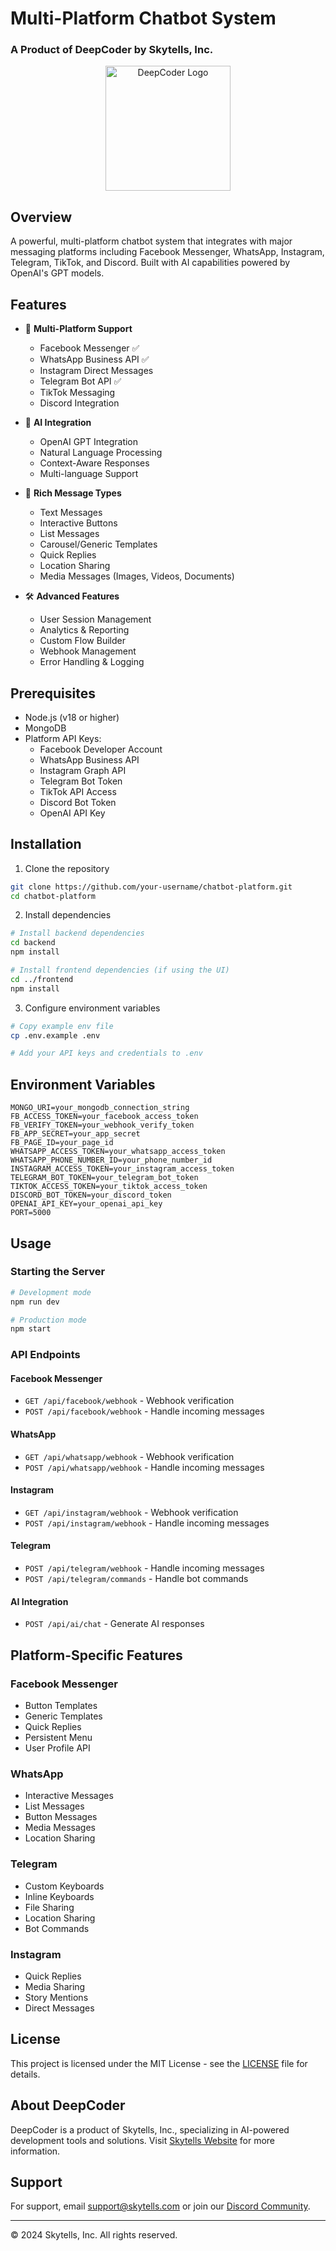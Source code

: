 # Multi-Platform Chatbot System
### A Product of DeepCoder by Skytells, Inc.

<p align="center">
  <img src="https://your-logo-url.com/logo.png" alt="DeepCoder Logo" width="200"/>
</p>

## Overview
A powerful, multi-platform chatbot system that integrates with major messaging platforms including Facebook Messenger, WhatsApp, Instagram, Telegram, TikTok, and Discord. Built with AI capabilities powered by OpenAI's GPT models.

## Features
- 🤖 **Multi-Platform Support**
  - Facebook Messenger ✅
  - WhatsApp Business API ✅
  - Instagram Direct Messages
  - Telegram Bot API ✅
  - TikTok Messaging
  - Discord Integration

- 🧠 **AI Integration**
  - OpenAI GPT Integration
  - Natural Language Processing
  - Context-Aware Responses
  - Multi-language Support

- 💬 **Rich Message Types**
  - Text Messages
  - Interactive Buttons
  - List Messages
  - Carousel/Generic Templates
  - Quick Replies
  - Location Sharing
  - Media Messages (Images, Videos, Documents)

- 🛠 **Advanced Features**
  - User Session Management
  - Analytics & Reporting
  - Custom Flow Builder
  - Webhook Management
  - Error Handling & Logging

## Prerequisites
- Node.js (v18 or higher)
- MongoDB
- Platform API Keys:
  - Facebook Developer Account
  - WhatsApp Business API
  - Instagram Graph API
  - Telegram Bot Token
  - TikTok API Access
  - Discord Bot Token
  - OpenAI API Key

## Installation

1. Clone the repository
```bash
git clone https://github.com/your-username/chatbot-platform.git
cd chatbot-platform
```

2. Install dependencies
```bash
# Install backend dependencies
cd backend
npm install

# Install frontend dependencies (if using the UI)
cd ../frontend
npm install
```

3. Configure environment variables
```bash
# Copy example env file
cp .env.example .env

# Add your API keys and credentials to .env
```

## Environment Variables
```env
MONGO_URI=your_mongodb_connection_string
FB_ACCESS_TOKEN=your_facebook_access_token
FB_VERIFY_TOKEN=your_webhook_verify_token
FB_APP_SECRET=your_app_secret
FB_PAGE_ID=your_page_id
WHATSAPP_ACCESS_TOKEN=your_whatsapp_access_token
WHATSAPP_PHONE_NUMBER_ID=your_phone_number_id
INSTAGRAM_ACCESS_TOKEN=your_instagram_access_token
TELEGRAM_BOT_TOKEN=your_telegram_bot_token
TIKTOK_ACCESS_TOKEN=your_tiktok_access_token
DISCORD_BOT_TOKEN=your_discord_token
OPENAI_API_KEY=your_openai_api_key
PORT=5000
```

## Usage

### Starting the Server
```bash
# Development mode
npm run dev

# Production mode
npm start
```

### API Endpoints

#### Facebook Messenger
- `GET /api/facebook/webhook` - Webhook verification
- `POST /api/facebook/webhook` - Handle incoming messages

#### WhatsApp
- `GET /api/whatsapp/webhook` - Webhook verification
- `POST /api/whatsapp/webhook` - Handle incoming messages

#### Instagram
- `GET /api/instagram/webhook` - Webhook verification
- `POST /api/instagram/webhook` - Handle incoming messages

#### Telegram
- `POST /api/telegram/webhook` - Handle incoming messages
- `POST /api/telegram/commands` - Handle bot commands

#### AI Integration
- `POST /api/ai/chat` - Generate AI responses

## Platform-Specific Features

### Facebook Messenger
- Button Templates
- Generic Templates
- Quick Replies
- Persistent Menu
- User Profile API

### WhatsApp
- Interactive Messages
- List Messages
- Button Messages
- Media Messages
- Location Sharing

### Telegram
- Custom Keyboards
- Inline Keyboards
- File Sharing
- Location Sharing
- Bot Commands

### Instagram
- Quick Replies
- Media Sharing
- Story Mentions
- Direct Messages


## License
This project is licensed under the MIT License - see the [LICENSE](LICENSE) file for details.

## About DeepCoder
DeepCoder is a product of Skytells, Inc., specializing in AI-powered development tools and solutions. Visit [Skytells Website](https://skytells.io) for more information.

## Support
For support, email support@skytells.com or join our [Discord Community](https://discord.gg/skytells).

---
© 2024 Skytells, Inc. All rights reserved.
